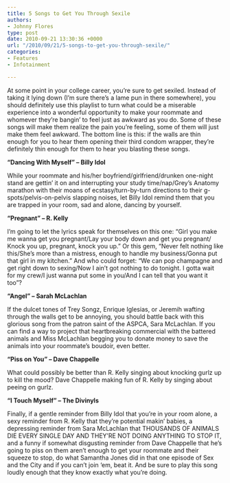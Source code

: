 ```yaml
---
title: 5 Songs to Get You Through Sexile
authors:
- Johnny Flores
type: post
date: 2010-09-21 13:30:36 +0000
url: "/2010/09/21/5-songs-to-get-you-through-sexile/"
categories:
- Features
- Infotainment

---
```

At some point in your college career, you’re sure to get sexiled. Instead of taking it lying down (I’m sure there’s a lame pun in there somewhere), you should definitely use this playlist to turn what could be a miserable experience into a wonderful opportunity to make your roommate and whomever they’re bangin’ to feel just as awkward as you do. Some of these songs will make them realize the pain you’re feeling, some of them will just make them feel awkward. The bottom line is this: if the walls are thin enough for you to hear them opening their third condom wrapper, they’re definitely thin enough for them to hear you blasting these songs.

**“Dancing With Myself” – Billy Idol**
  
While your roommate and his/her boyfriend/girlfriend/drunken one-night stand are gettin’ it on and interrupting your study time/nap/Grey’s Anatomy marathon with their moans of ecstasy/turn-by-turn directions to their g-spots/pelvis-on-pelvis slapping noises, let Billy Idol remind them that you are trapped in your room, sad and alone, dancing by yourself.

**“Pregnant” – R. Kelly**
  
I’m going to let the lyrics speak for themselves on this one: “Girl you make me wanna get you pregnant/Lay your body down and get you pregnant/ Knock you up, pregnant, knock you up.” Or this gem, “Never felt nothing like this/She’s more than a mistress, enough to handle my business/Gonna put that girl in my kitchen.” And who could forget: “We can pop champagne and get right down to sexing/Now I ain’t got nothing to do tonight. I gotta wait for my crew/I just wanna put some in you/And I can tell that you want it too”?

**“Angel” – Sarah McLachlan**
  
If the dulcet tones of Trey Songz, Enrique Iglesias, or Jeremih wafting through the walls get to be annoying, you should battle back with this glorious song from the patron saint of the ASPCA, Sara McLachlan. If you can find a way to project that heartbreaking commercial with the battered animals and Miss McLachlan begging you to donate money to save the animals into your roommate’s boudoir, even better.

**“Piss on You” – Dave Chappelle**
  
What could possibly be better than R. Kelly singing about knocking gurlz up to kill the mood? Dave Chappelle making fun of R. Kelly by singing about peeing on gurlz.

**“I Touch Myself” – The Divinyls**
  
Finally, if a gentle reminder from Billy Idol that you’re in your room alone, a sexy reminder from R. Kelly that they’re potential makin’ babies, a depressing reminder from Sara McLachlan that THOUSANDS OF ANIMALS DIE EVERY SINGLE DAY AND THEY’RE NOT DOING ANYTHING TO STOP IT, and a funny if somewhat disgusting reminder from Dave Chappelle that he’s going to piss on them aren’t enough to get your roommate and their squeeze to stop, do what Samantha Jones did in that one episode of Sex and the City and if you can’t join ‘em, beat it. And be sure to play this song loudly enough that they know exactly what you’re doing.
